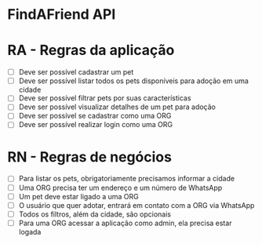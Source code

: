 # FindAFriend API

# RA - Regras da aplicação

  - [ ] Deve ser possível cadastrar um pet
  - [ ] Deve ser possível listar todos os pets disponíveis para adoção em uma cidade
  - [ ] Deve ser possível filtrar pets por suas características
  - [ ] Deve ser possível visualizar detalhes de um pet para adoção
  - [ ] Deve ser possível se cadastrar como uma ORG
  - [ ] Deve ser possível realizar login como uma ORG

# RN - Regras de negócios

  - [ ] Para listar os pets, obrigatoriamente precisamos informar a cidade
  - [ ] Uma ORG precisa ter um endereço e um número de WhatsApp
  - [ ] Um pet deve estar ligado a uma ORG
  - [ ] O usuário que quer adotar, entrará em contato com a ORG via WhatsApp
  - [ ] Todos os filtros, além da cidade, são opcionais
  - [ ] Para uma ORG acessar a aplicação como admin, ela precisa estar logada
